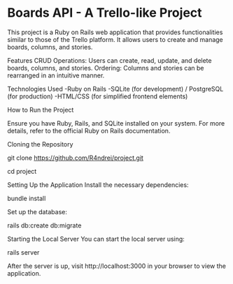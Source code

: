 # Boards API - A Trello-like Project

This project is a Ruby on Rails web application that provides functionalities similar to those of the Trello platform. It allows users to create and manage boards, columns, and stories.

Features
CRUD Operations: Users can create, read, update, and delete boards, columns, and stories.
Ordering: Columns and stories can be rearranged in an intuitive manner.

Technologies Used
-Ruby on Rails
-SQLite (for development) / PostgreSQL (for production)
-HTML/CSS (for simplified frontend elements)

How to Run the Project

Ensure you have Ruby, Rails, and SQLite installed on your system. For more details, refer to the official Ruby on Rails documentation.

Cloning the Repository

git clone https://github.com/R4ndrei/project.git

cd project

Setting Up the Application
Install the necessary dependencies:

bundle install

Set up the database:

rails db:create db:migrate

Starting the Local Server
You can start the local server using:

rails server

After the server is up, visit http://localhost:3000 in your browser to view the application.
